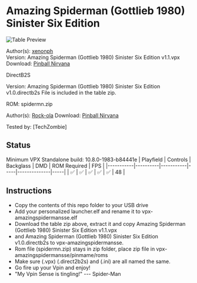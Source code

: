 # Amazing Spiderman (Gottlieb 1980) Sinister Six Edition

![Table Preview](https://pinballnirvana.com/forums/attachments/0screenshot-dt-png.43242/)

Author(s): [xenonph](https://www.vpforums.org/index.php?showuser=14100)  
Version:  Amazing Spiderman (Gottlieb 1980) Sinister Six Edition v1.1.vpx
Download:  [Pinball Nirvana](https://pinballnirvana.com/forums/resources/amazing-spiderman-gottlieb-1980-sinister-six-edition.8400/)

DirectB2S

Version: Amazing Spiderman (Gottlieb 1980) Sinister Six Edition v1.0.directb2s 
File is included in the table zip.

ROM: spidermn.zip

Author(s): [Rock-ola](https://pinballnirvana.com/forums/members/rock-ola.1/)
Download:  [Pinball Nirvana](https://pinballnirvana.com/forums/resources/spidermn.2352/)

Tested by:
[TechZombie]

## Status 

Minimum VPX Standalone build: 10.8.0-1983-b84441e
| Playfield | Controls | Backglass | DMD | ROM Required | FPS | 
|-----------|----------|-----------|-----|--------------|-----|
| :white_check_mark: | :white_check_mark: | :white_check_mark: | :white_check_mark: | :white_check_mark: | 48 |

## Instructions

- Copy the contents of this repo folder to your USB drive
- Add your personalized launcher.elf and rename it to vpx-amazingspidermansse.elf
- Download the table zip above, extract it and copy Amazing Spiderman (Gottlieb 1980) Sinister Six Edition v1.1.vpx
- and Amazing Spiderman (Gottlieb 1980) Sinister Six Edition v1.0.directb2s to vpx-amazingspidermansse.
- Rom file (spidermn.zip) stays in zip folder, place zip file in vpx-amazingspidermansse/pinmame/roms
- Make sure (.vpx) (.direct2b2s) and (.ini) are all named the same. 
- Go fire up your Vpin and enjoy!
- "My Vpin Sense is tingling!" --- Spider-Man
